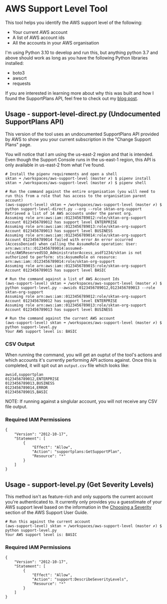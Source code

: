 # AWS Support Level Tool

This tool helps you identify the AWS support level of the following:

- Your current AWS account
- A list of AWS account ids
- All the accounts in your AWS organisation

I'm using Python 3.10 to develop and run this, but anything python 3.7 and above should work as long as you have the following Python libraries installed:

- boto3
- awscrt
- requests

If you are interested in learning more about why this was built and how I found the SupportPlans API, feel free to check out my [blog post](https://www.sktan.com/blog/post/7-determining-your-aws-support-level-via-the-supportplans-api).

## Usage - support-level-direct.py (Undocumented SupportPlans API)

This version of the tool uses an undocumented SupportPlans API provided by AWS to show you your current subscription in the "Change Support Plans" page.

You will notice that I am using the us-east-2 region and that is intended. Even though the Support Console runs in the us-east-1 region, this API is only available in us-east-2 from what I've found.

```
# Install the pipenv requirements and open a shell
sktan ➜ /workspaces/aws-support-level (master ✗) $ pipenv install
sktan ➜ /workspaces/aws-support-level (master ✗) $ pipenv shell

# Run the command against the entire organisation (you will need to run this from a role that has access to the organisation parent account)
(aws-support-level) sktan ➜ /workspaces/aws-support-level (master ✗) $ python support-level-direct.py --org --role sktan-org-support
Retrieved a list of 14 AWS accounts under the parent org.
Assuming role arn:aws:iam::0123456789012:role/sktan-org-support
Account 0123456789012 has support level ENTERPRISE
Assuming role arn:aws:iam::0123456789013:role/sktan-org-support
Account 0123456789013 has support level BUSINESS
Assuming role arn:aws:iam::0123456789014:role/sktan-org-support
Account 0123456789014 failed with error An error occurred (AccessDenied) when calling the AssumeRole operation: User: arn:aws:sts::0123456789014:assumed-role/AWSReservedSSO_AdministratorAccess_asdf1234/sktan is not authorized to perform: sts:AssumeRole on resource: arn:aws:iam::0123456789014:role/sktan-org-support
Assuming role arn:aws:iam::0123456789015:role/sktan-org-support
Account 0123456789015 has support level BASIC

# Run the command against a list of AWS Account Ids
(aws-support-level) sktan ➜ /workspaces/aws-support-level (master ✗) $ python support-level.py --awsids 0123456789012,0123456789013 --role sktan-org-support
Assuming role arn:aws:iam::0123456789012:role/sktan-org-support
Account 0123456789012 has support level ENTERPRISE
Assuming role arn:aws:iam::0123456789013:role/sktan-org-support
Account 0123456789013 has support level BUSINESS

# Run the command against the current AWS account
(aws-support-level) sktan ➜ /workspaces/aws-support-level (master ✗) $ python support-level.py
Your AWS support level is: BASIC
```

### CSV Output

When running the command, you will get an ouptut of the tool's actions and which accounts it's currently performing API actions against. Once this is completed, it will spit out an `output.csv` file which looks like:

```
awsid,supportplan
0123456789012,ENTERPRISE
0123456789013,BUSINESS
0123456789014,ERROR
0123456789015,BASIC
```

NOTE: If running against a singlular account, you will not receive any CSV file output.

### Required IAM Permissions

```
{
    "Version": "2012-10-17",
    "Statement": [
        {
            "Effect": "Allow",
            "Action": "supportplans:GetSupportPlan",
            "Resource": "*"
        }
    ]
}
```

## Usage - support-level.py (Get Severity Levels)

This method isn't as feature-rich and only supports the current account you're authenticated to. It currently only provides you a guesstimate of your AWS support level based on the information in the [Choosing a Severity](https://docs.aws.amazon.com/awssupport/latest/user/case-management.html#choosing-severity) section of the AWS Support User Guide.

```
# Run this against the current account
(aws-support-level) sktan ➜ /workspaces/aws-support-level (master ✗) $ python support-level.py
Your AWS support level is: BASIC
```

### Required IAM Permissions

```
{
    "Version": "2012-10-17",
    "Statement": [
        {
            "Effect": "Allow",
            "Action": "support:DescribeSeverityLevels",
            "Resource": "*"
        }
    ]
}
```
